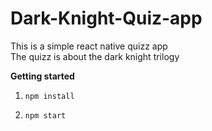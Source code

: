# Dark-Knight-Quiz-app

This is a simple react native quizz app<br/>
The quizz is about the dark knight trilogy

**Getting started**

1. `npm install`

2. `npm start`



